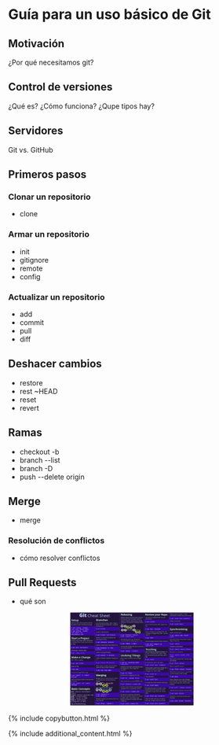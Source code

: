 # Guía para un uso básico de Git

## Motivación

¿Por qué necesitamos git?

## Control de versiones

¿Qué es?
¿Cómo funciona?
¿Qupe tipos hay?

## Servidores

Git vs. GitHub

## Primeros pasos
### Clonar un repositorio

- clone
### Armar un repositorio

- init
- gitignore
- remote
- config
### Actualizar un repositorio

- add
- commit
- pull
- diff

## Deshacer cambios

- restore
- rest ~HEAD
- reset
- revert
## Ramas

- checkout -b
- branch --list
- branch -D
- push --delete origin
## Merge

- merge

### Resolución de conflictos

- cómo resolver conflictos
## Pull Requests

- qué son

<div style="text-align:center">
    <a href="git-cheat-sheet.pdf" target="_blank">
        <img src="git-cheat-sheet.png" alt="Git Cheat Sheet" width="50%">
    </a>
</div>

{% include copybutton.html %}

{% include additional_content.html %}
